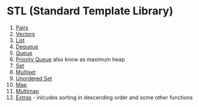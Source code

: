 # STL (Standard Template Library)

1. [Pairs](./pair.cpp) 
2. [Vectors](./vectors.cpp)
3. [List](./lists.cpp)
4. [Dequeue](./deque.cpp)
5. [Queue](./queue.cpp)
6. [Priority Queue](./priorityQ.cpp) also know as maximum heap 
7. [Set](./set.cpp)
8. [Multiset](./multiset.cpp)
9. [Unordered Set](./unorderSet.cpp)
10. [Map](./map.cpp)
11. [Multimap](./multimap.cpp)
12. [Extras](./Extra.cpp) - inlcudes sorting in descending order and some other functions
